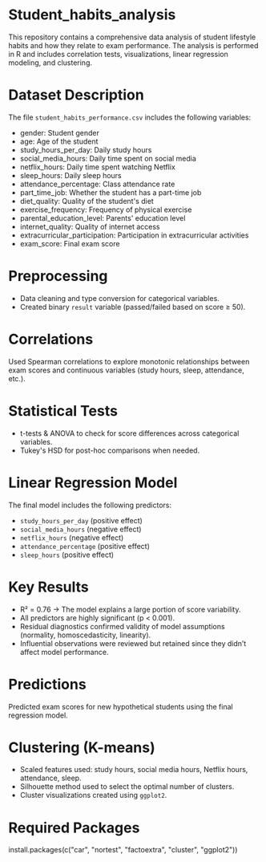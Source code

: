 # Student_habits_analysis

This repository contains a comprehensive data analysis of student lifestyle habits and how they relate to exam performance. The analysis is performed in R and includes correlation tests, visualizations, linear regression modeling, and clustering.

# Dataset Description

The file `student_habits_performance.csv` includes the following variables:

- gender: Student gender
- age: Age of the student
- study_hours_per_day: Daily study hours
- social_media_hours: Daily time spent on social media
- netflix_hours: Daily time spent watching Netflix
- sleep_hours: Daily sleep hours
- attendance_percentage: Class attendance rate
- part_time_job: Whether the student has a part-time job
- diet_quality: Quality of the student's diet
- exercise_frequency: Frequency of physical exercise
- parental_education_level: Parents' education level
- internet_quality: Quality of internet access
- extracurricular_participation: Participation in extracurricular activities
- exam_score: Final exam score



# Preprocessing

- Data cleaning and type conversion for categorical variables.
- Created binary `result` variable (passed/failed based on score ≥ 50).

# Correlations

Used Spearman correlations to explore monotonic relationships between exam scores and continuous variables (study hours, sleep, attendance, etc.).

# Statistical Tests

- t-tests & ANOVA to check for score differences across categorical variables.
- Tukey's HSD for post-hoc comparisons when needed.

# Linear Regression Model

The final model includes the following predictors:

- `study_hours_per_day` (positive effect)
- `social_media_hours` (negative effect)
- `netflix_hours` (negative effect)
- `attendance_percentage` (positive effect)
- `sleep_hours` (positive effect)

# Key Results

- R² = 0.76 → The model explains a large portion of score variability.
- All predictors are highly significant (p < 0.001).
- Residual diagnostics confirmed validity of model assumptions (normality, homoscedasticity, linearity).
- Influential observations were reviewed but retained since they didn’t affect model performance.

# Predictions

Predicted exam scores for new hypothetical students using the final regression model.

# Clustering (K-means)

- Scaled features used: study hours, social media hours, Netflix hours, attendance, sleep.
- Silhouette method used to select the optimal number of clusters.
- Cluster visualizations created using `ggplot2`.

# Required Packages
install.packages(c("car", "nortest", "factoextra", "cluster", "ggplot2"))

